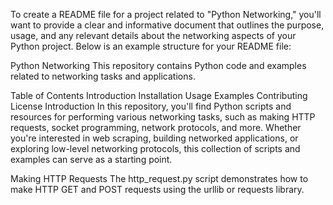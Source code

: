 
To create a README file for a project related to "Python Networking," you'll want to provide a clear and informative document that outlines the purpose, usage, and any relevant details about the networking aspects of your Python project. Below is an example structure for your README file:

Python Networking
This repository contains Python code and examples related to networking tasks and applications.

Table of Contents
Introduction
Installation
Usage
Examples
Contributing
License
Introduction
In this repository, you'll find Python scripts and resources for performing various networking tasks, such as making HTTP requests, socket programming, network protocols, and more. Whether you're interested in web scraping, building networked applications, or exploring low-level networking protocols, this collection of scripts and examples can serve as a starting point.

 Making HTTP Requests
The http_request.py script demonstrates how to make HTTP GET and POST requests using the urllib or requests library.

